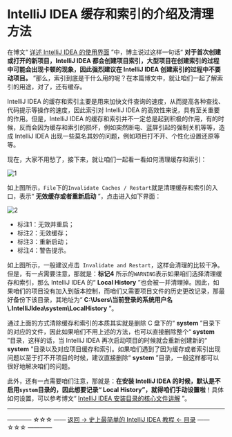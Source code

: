 # IntelliJ IDEA 缓存和索引的介绍及清理方法

在博文“ [详述 IntelliJ IDEA 的使用界面](https://github.com/guobinhit/intellij-idea-tutorial/blob/master/articles-of-idea/use-face.md) ”中，博主说过这样一句话“ **对于首次创建或打开的新项目，IntelliJ IDEA 都会创建项目索引，大型项目在创建索引的过程中可能会出现卡顿的现象，因此强烈建议在 IntelliJ IDEA 创建索引的过程中不要动项目。** ”那么，索引到底是干什么用的呢？在本篇博文中，就让咱们一起了解索引的用途，对了，还有缓存。

IntelliJ IDEA 的缓存和索引主要是用来加快文件查询的速度，从而提高各种查找、代码提示等操作的速度，因此索引对 IntelliJ IDEA 的高效性来说，具有至关重要的作用。但是，IntelliJ IDEA 的缓存和索引并不一定总是起到积极的作用，有的时候，反而会因为缓存和索引的损坏，例如突然断电、蓝屏引起的强制关机等等，造成 IntelliJ IDEA 出现一些莫名其妙的问题，例如项目打不开、个性化设置还原等等。

现在，大家不用愁了，接下来，就让咱们一起看一看如何清理缓存和索引：

![1](http://img.blog.csdn.net/20170321211028164?watermark/2/text/aHR0cDovL2Jsb2cuY3Nkbi5uZXQvcXFfMzUyNDY2MjA=/font/5a6L5L2T/fontsize/400/fill/I0JBQkFCMA==/dissolve/70/gravity/SouthEast)

如上图所示，`File`下的`Invalidate Caches / Restart`就是清理缓存和索引的入口，表示“ **无效缓存或者重新启动** ”，点击进入如下界面：

![2](http://img.blog.csdn.net/20170321211903209)

 - 标注1：无效并重启；
 - 标注2：无效缓存；
 - 标注3：重新启动；
 - 标注4：警告提示。

如上图所示，一般建议点击` Invalidate and Restart`，这样会清理的比较干净。但是，有一点需要注意，那就是：**标记4** 所示的`WARNING`表示如果咱们选择清理缓存和索引，那么 IntelliJ IDEA 的“ **Local History** ”也会被一并清理掉。因此，如果咱们的项目没有加入到版本控制，而咱们又需要项目文件的历史更改记录，那最好备份下该目录，其地址为“ **C:\Users\当前登录的系统用户名\\.IntelliJIdea\system\LocalHistory**  ”。

通过上面的方式清除缓存和索引的本质其实就是删除 C 盘下的“ **system** ”目录下的对应的文件，因此如果咱们不用上述的方法，也可以直接删除整个“ **system** ”目录，这样的话，当 IntelliJ IDEA 再次启动项目的时候就会重新创建新的“ **system** ”目录以及对应项目缓存和索引。如果咱们遇到了因为缓存或者索引出现问题以至于打不开项目的时候，建议直接删除“ **system** ”目录，一般这样都可以很好地解决咱们的问题。

此外，还有一点需要咱们注意，那就是：**在安装 IntelliJ IDEA 的时候，默认是不启用`system`目录的，因此想要记录“ Local History”，就得咱们手动设置啦**！具体如何设置，可以参考博文“ [IntelliJ IDEA 安装目录的核心文件讲解](https://github.com/guobinhit/intellij-idea-tutorial/blob/master/articles-of-idea/core-file-talk.md) ”。



----------
———— ☆☆☆ —— [返回 -> 史上最简单的 IntelliJ IDEA 教程 <- 目录](https://github.com/guobinhit/intellij-idea-tutorial/blob/master/README.md) —— ☆☆☆ ————


